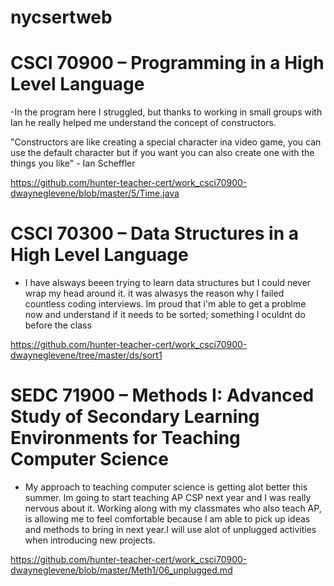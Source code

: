 # nycsertweb

# CSCI 70900 – Programming in a High Level Language

-In the program here I struggled, but thanks to working in small groups with Ian he really helped me understand the concept of constructors.

"Constructors are like creating a special character ina video game, you can use the default character but if you want you can also create one with the things you like" - Ian Scheffler

https://github.com/hunter-teacher-cert/work_csci70900-dwayneglevene/blob/master/5/Time.java


# CSCI 70300 – Data Structures in a High Level Language

- I have alsways beeen trying to learn data structures but I could never wrap my head around it. it was alwasys the reason why I failed countless coding interviews. Im proud that i'm able to  get a problme now and understand if it needs to be sorted; something I oculdnt do before the class

https://github.com/hunter-teacher-cert/work_csci70900-dwayneglevene/tree/master/ds/sort1


# SEDC 71900 – Methods I: Advanced Study of Secondary Learning Environments for Teaching Computer Science

- My approach to teaching computer science is getting alot better this summer. Im going to start teaching AP CSP next year and I was really nervous about it. Working along with my classmates who also teach AP, is allowing me to feel comfortable because I am able to pick up ideas and methods to bring in next year.I will use alot of unplugged activities when introducing new projects.

https://github.com/hunter-teacher-cert/work_csci70900-dwayneglevene/blob/master/Meth1/06_unplugged.md